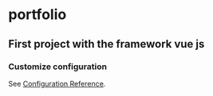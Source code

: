 # portfolio

## First project with the framework vue js

### Customize configuration
See [Configuration Reference](https://cli.vuejs.org/config/).
